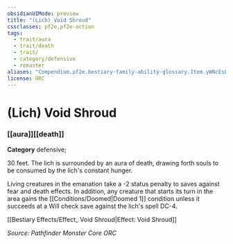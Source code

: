 ```yaml
---
obsidianUIMode: preview
title: "(Lich) Void Shroud"
cssclasses: pf2e,pf2e-action
tags:
  - trait/aura
  - trait/death
  - trait/
  - category/defensive
  - remaster
aliases: "Compendium.pf2e.bestiary-family-ability-glossary.Item.yWNcEsEJIoeXKBnk"
license: ORC
---
```

# (Lich) Void Shroud

### [[aura]][[death]]

**Category** defensive; 




30 feet. The lich is surrounded by an aura of death, drawing forth souls to be consumed by the lich's constant hunger.

Living creatures in the emanation take a -2 status penalty to saves against fear and death effects. In addition, any creature that starts its turn in the area gains the [[Conditions/Doomed|Doomed 1]] condition unless it succeeds at a Will check save against the lich's spell DC-4.

[[Bestiary Effects/Effect_ Void Shroud|Effect: Void Shroud]]

*Source: Pathfinder Monster Core*
*ORC*